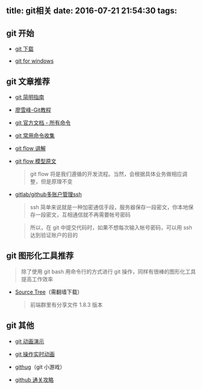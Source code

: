 title: git相关
date: 2016-07-21 21:54:30
tags:
---

## git 开始

* [git 下载](https://git-scm.com/)

* [git for windows](https://git-for-windows.github.io/)

## git 文章推荐

* [git 简明指南](http://www.runoob.com/manual/git-guide/)

* [廖雪峰-Git教程](http://www.liaoxuefeng.com/wiki/0013739516305929606dd18361248578c67b8067c8c017b000)

* [git 官方文档 - 所有命令](https://git-scm.com/docs)

* [git 常用命令收集](http://www.cnblogs.com/fanfan259/p/4810517.html)

* [git flow 讲解](http://www.jianshu.com/p/104fa8b15d1e)

* [git flow 模型原文](http://nvie.com/posts/a-successful-git-branching-model/)

    > git flow 将是我们遵循的开发流程。当然，会根据具体业务做相应调整，但是原理不变

* [gitlab/github多账户管理ssh](http://www.cnblogs.com/fanyong/p/3962455.html)

    > ssh 简单来说就是一种加密通信手段，服务器保存一段密文，你本地保存一段密文，互相通信就不再需要帐号密码

    > 所以，在 git 中提交代码时，如果不想每次输入帐号密码，可以用 ssh 达到验证账户的目的

## git 图形化工具推荐

> 除了使用 git bash 用命令行的方式进行 git 操作，同样有很棒的图形化工具提高工作效率

* [Source Tree](https://www.sourcetreeapp.com/)（需翻墙下载）

    > 前端群里有分享文件 1.8.3 版本

## git 其他

* [git 动画演示](http://learngitbranching.js.org/?demo)

* [git 操作实时动画](http://onlywei.github.io/explain-git-with-d3/)

* [githug](http://www.cnblogs.com/wicub/p/3646070.html)（git 小游戏）

* [github 通关攻略](http://www.jianshu.com/p/482b32716bbe)
